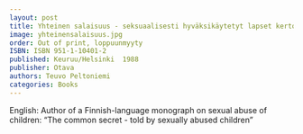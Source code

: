 ```yaml
---
layout: post
title: Yhteinen salaisuus - seksuaalisesti hyväksikäytetyt lapset kertovat
image: yhteinensalaisuus.jpg
order: Out of print, loppuunmyyty
ISBN: ISBN 951-1-10401-2
published: Keuruu/Helsinki  1988
publisher: Otava
authors: Teuvo Peltoniemi
categories: Books
---
```

English: Author of a Finnish-language monograph on sexual abuse of children: “The common secret - told by sexually abused children”

